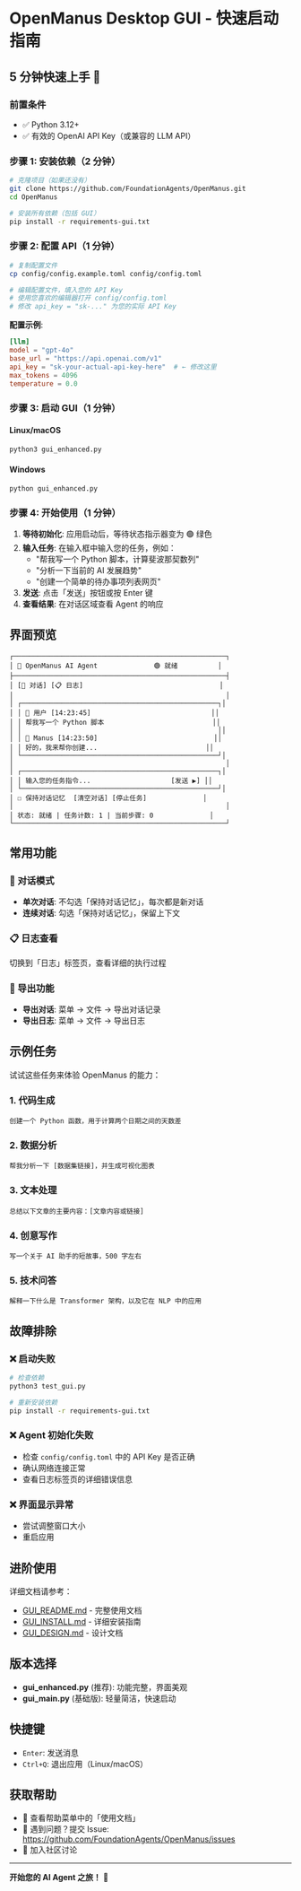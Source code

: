 # OpenManus Desktop GUI - 快速启动指南

## 5 分钟快速上手 🚀

### 前置条件
- ✅ Python 3.12+
- ✅ 有效的 OpenAI API Key（或兼容的 LLM API）

### 步骤 1: 安装依赖（2 分钟）

```bash
# 克隆项目（如果还没有）
git clone https://github.com/FoundationAgents/OpenManus.git
cd OpenManus

# 安装所有依赖（包括 GUI）
pip install -r requirements-gui.txt
```

### 步骤 2: 配置 API（1 分钟）

```bash
# 复制配置文件
cp config/config.example.toml config/config.toml

# 编辑配置文件，填入您的 API Key
# 使用您喜欢的编辑器打开 config/config.toml
# 修改 api_key = "sk-..." 为您的实际 API Key
```

**配置示例**:
```toml
[llm]
model = "gpt-4o"
base_url = "https://api.openai.com/v1"
api_key = "sk-your-actual-api-key-here"  # ← 修改这里
max_tokens = 4096
temperature = 0.0
```

### 步骤 3: 启动 GUI（1 分钟）

#### Linux/macOS
```bash
python3 gui_enhanced.py
```

#### Windows
```batch
python gui_enhanced.py
```

### 步骤 4: 开始使用（1 分钟）

1. **等待初始化**: 应用启动后，等待状态指示器变为 🟢 绿色
2. **输入任务**: 在输入框中输入您的任务，例如：
   - "帮我写一个 Python 脚本，计算斐波那契数列"
   - "分析一下当前的 AI 发展趋势"
   - "创建一个简单的待办事项列表网页"
3. **发送**: 点击「发送」按钮或按 Enter 键
4. **查看结果**: 在对话区域查看 Agent 的响应

## 界面预览

```
┌─────────────────────────────────────────────────────┐
│ 🤖 OpenManus AI Agent              🟢 就绪          │
├─────────────────────────────────────────────────────┤
│ [💬 对话] [📋 日志]                                  │
│                                                     │
│ ┌─────────────────────────────────────────────────┐│
│ │ 👤 用户 [14:23:45]                              ││
│ │ 帮我写一个 Python 脚本                           ││
│ │                                                 ││
│ │ 🤖 Manus [14:23:50]                             ││
│ │ 好的，我来帮你创建...                           ││
│ └─────────────────────────────────────────────────┘│
│                                                     │
│ ┌─────────────────────────────────────────────────┐│
│ │ 输入您的任务指令...                    [发送 ▶] ││
│ └─────────────────────────────────────────────────┘│
│ ☐ 保持对话记忆  [清空对话] [停止任务]              │
│                                                     │
│ 状态: 就绪 | 任务计数: 1 | 当前步骤: 0              │
└─────────────────────────────────────────────────────┘
```

## 常用功能

### 💬 对话模式
- **单次对话**: 不勾选「保持对话记忆」，每次都是新对话
- **连续对话**: 勾选「保持对话记忆」，保留上下文

### 📋 日志查看
切换到「日志」标签页，查看详细的执行过程

### 💾 导出功能
- **导出对话**: 菜单 → 文件 → 导出对话记录
- **导出日志**: 菜单 → 文件 → 导出日志

## 示例任务

试试这些任务来体验 OpenManus 的能力：

### 1. 代码生成
```
创建一个 Python 函数，用于计算两个日期之间的天数差
```

### 2. 数据分析
```
帮我分析一下 [数据集链接]，并生成可视化图表
```

### 3. 文本处理
```
总结以下文章的主要内容：[文章内容或链接]
```

### 4. 创意写作
```
写一个关于 AI 助手的短故事，500 字左右
```

### 5. 技术问答
```
解释一下什么是 Transformer 架构，以及它在 NLP 中的应用
```

## 故障排除

### ❌ 启动失败
```bash
# 检查依赖
python3 test_gui.py

# 重新安装依赖
pip install -r requirements-gui.txt
```

### ❌ Agent 初始化失败
- 检查 `config/config.toml` 中的 API Key 是否正确
- 确认网络连接正常
- 查看日志标签页的详细错误信息

### ❌ 界面显示异常
- 尝试调整窗口大小
- 重启应用

## 进阶使用

详细文档请参考：
- [GUI_README.md](GUI_README.md) - 完整使用文档
- [GUI_INSTALL.md](GUI_INSTALL.md) - 详细安装指南
- [GUI_DESIGN.md](GUI_DESIGN.md) - 设计文档

## 版本选择

- **gui_enhanced.py** (推荐): 功能完整，界面美观
- **gui_main.py** (基础版): 轻量简洁，快速启动

## 快捷键

- `Enter`: 发送消息
- `Ctrl+Q`: 退出应用（Linux/macOS）

## 获取帮助

- 📖 查看帮助菜单中的「使用文档」
- 🐛 遇到问题？提交 Issue: https://github.com/FoundationAgents/OpenManus/issues
- 💬 加入社区讨论

---

**开始您的 AI Agent 之旅！** 🎉
